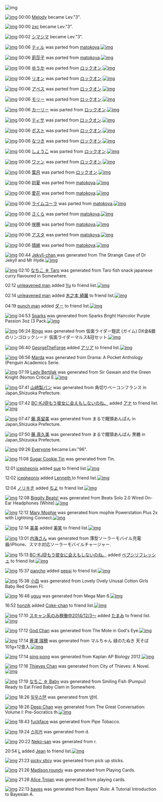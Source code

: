 ![img](http://gdrive-cdn.herokuapp.com/get/0B-nxIpt4DE2TdGhPalFPcFpSY0E/512px-barcode.png)

[![img](http://www.deviantsart.com/3am0egs.jpeg)](http://www.barcodekanojo.com/user/262232/Melody) 00:00 [Melody](http://www.barcodekanojo.com/user/262232/Melody) became Lev."3".

[![img](http://www.deviantsart.com/3pg3gvq.jpeg)](http://www.barcodekanojo.com/user/272503/zxc) 00:00 [zxc](http://www.barcodekanojo.com/user/272503/zxc) became Lev."3".

[![img](http://www.deviantsart.com/dd3k0g.jpeg)](http://www.barcodekanojo.com/user/372780/%E3%82%B7%E3%83%9E%E3%82%B7%E3%83%9E) 00:02 [シマシマ](http://www.barcodekanojo.com/user/372780/%E3%82%B7%E3%83%9E%E3%82%B7%E3%83%9E) became Lev."3".

[![img](http://www.deviantsart.com/3202tdg.png)](http://www.barcodekanojo.com/kanojo/1478486/%E3%83%86%E3%82%A3%E3%83%AB) 00:06 [ティル](http://www.barcodekanojo.com/kanojo/1478486/%E3%83%86%E3%82%A3%E3%83%AB) was parted from [matokoya](http://www.barcodekanojo.com/kanojo/1478486/%E3%83%86%E3%82%A3%E3%83%AB).[![img](http://www.deviantsart.com/2qe0j45.jpeg)](http://www.barcodekanojo.com/user/24932/matokoya) 

[![img](http://www.deviantsart.com/1f866dd.png)](http://www.barcodekanojo.com/kanojo/2269136/%E8%8E%89%E8%8E%8E%E5%AD%90) 00:06 [莉莎子](http://www.barcodekanojo.com/kanojo/2269136/%E8%8E%89%E8%8E%8E%E5%AD%90) was parted from [matokoya](http://www.barcodekanojo.com/kanojo/2269136/%E8%8E%89%E8%8E%8E%E5%AD%90).[![img](http://www.deviantsart.com/2qe0j45.jpeg)](http://www.barcodekanojo.com/user/24932/matokoya) 

[![img](http://www.deviantsart.com/eam1nt.png)](http://www.barcodekanojo.com/kanojo/2537392/%E3%82%86%E3%81%86%E3%81%8B) 00:06 [ゆうか](http://www.barcodekanojo.com/kanojo/2537392/%E3%82%86%E3%81%86%E3%81%8B) was parted from [ロックオン](http://www.barcodekanojo.com/kanojo/2537392/%E3%82%86%E3%81%86%E3%81%8B).[![img](http://www.deviantsart.com/2musf1g.jpeg)](http://www.barcodekanojo.com/user/241643/%E3%83%AD%E3%83%83%E3%82%AF%E3%82%AA%E3%83%B3) 

[![img](http://www.deviantsart.com/3c0e7h1.png)](http://www.barcodekanojo.com/kanojo/2524515/%E3%83%AA%E3%82%AA%E3%83%B3) 00:06 [リオン](http://www.barcodekanojo.com/kanojo/2524515/%E3%83%AA%E3%82%AA%E3%83%B3) was parted from [ロックオン](http://www.barcodekanojo.com/kanojo/2524515/%E3%83%AA%E3%82%AA%E3%83%B3).[![img](http://www.deviantsart.com/2musf1g.jpeg)](http://www.barcodekanojo.com/user/241643/%E3%83%AD%E3%83%83%E3%82%AF%E3%82%AA%E3%83%B3) 

[![img](http://www.deviantsart.com/3oofdj8.png)](http://www.barcodekanojo.com/kanojo/2535227/%E3%82%A2%E3%83%9A%E3%82%B9) 00:06 [アペス](http://www.barcodekanojo.com/kanojo/2535227/%E3%82%A2%E3%83%9A%E3%82%B9) was parted from [ロックオン](http://www.barcodekanojo.com/kanojo/2535227/%E3%82%A2%E3%83%9A%E3%82%B9).[![img](http://www.deviantsart.com/2musf1g.jpeg)](http://www.barcodekanojo.com/user/241643/%E3%83%AD%E3%83%83%E3%82%AF%E3%82%AA%E3%83%B3) 

[![img](http://www.deviantsart.com/vq8ehg.png)](http://www.barcodekanojo.com/kanojo/2538050/%E3%83%A2%E3%83%AA%E3%83%BC) 00:06 [モリー](http://www.barcodekanojo.com/kanojo/2538050/%E3%83%A2%E3%83%AA%E3%83%BC) was parted from [ロックオン](http://www.barcodekanojo.com/kanojo/2538050/%E3%83%A2%E3%83%AA%E3%83%BC).[![img](http://www.deviantsart.com/2musf1g.jpeg)](http://www.barcodekanojo.com/user/241643/%E3%83%AD%E3%83%83%E3%82%AF%E3%82%AA%E3%83%B3) 

[![img](http://www.deviantsart.com/16il9tf.png)](http://www.barcodekanojo.com/kanojo/2819335/%E3%82%AB%E3%83%BC%E3%83%AA%E3%83%BC) 00:06 [カーリー](http://www.barcodekanojo.com/kanojo/2819335/%E3%82%AB%E3%83%BC%E3%83%AA%E3%83%BC) was parted from [ロックオン](http://www.barcodekanojo.com/kanojo/2819335/%E3%82%AB%E3%83%BC%E3%83%AA%E3%83%BC).[![img](http://www.deviantsart.com/2musf1g.jpeg)](http://www.barcodekanojo.com/user/241643/%E3%83%AD%E3%83%83%E3%82%AF%E3%82%AA%E3%83%B3) 

[![img](http://www.deviantsart.com/1kn7r95.png)](http://www.barcodekanojo.com/kanojo/2807459/%E3%83%86%E3%82%A3%E3%82%B5) 00:06 [ティサ](http://www.barcodekanojo.com/kanojo/2807459/%E3%83%86%E3%82%A3%E3%82%B5) was parted from [ロックオン](http://www.barcodekanojo.com/kanojo/2807459/%E3%83%86%E3%82%A3%E3%82%B5).[![img](http://www.deviantsart.com/2musf1g.jpeg)](http://www.barcodekanojo.com/user/241643/%E3%83%AD%E3%83%83%E3%82%AF%E3%82%AA%E3%83%B3) 

[![img](http://www.deviantsart.com/1f2tu37.png)](http://www.barcodekanojo.com/kanojo/19958/%E3%83%9D%E3%82%B9%E3%83%88) 00:06 [ポスト](http://www.barcodekanojo.com/kanojo/19958/%E3%83%9D%E3%82%B9%E3%83%88) was parted from [ロックオン](http://www.barcodekanojo.com/kanojo/19958/%E3%83%9D%E3%82%B9%E3%83%88).[![img](http://www.deviantsart.com/2musf1g.jpeg)](http://www.barcodekanojo.com/user/241643/%E3%83%AD%E3%83%83%E3%82%AF%E3%82%AA%E3%83%B3) 

[![img](http://www.deviantsart.com/2n0mvnd.png)](http://www.barcodekanojo.com/kanojo/2544337/%E3%81%AA%E3%81%A4%E3%81%8D) 00:06 [なつき](http://www.barcodekanojo.com/kanojo/2544337/%E3%81%AA%E3%81%A4%E3%81%8D) was parted from [ロックオン](http://www.barcodekanojo.com/kanojo/2544337/%E3%81%AA%E3%81%A4%E3%81%8D).[![img](http://www.deviantsart.com/2musf1g.jpeg)](http://www.barcodekanojo.com/user/241643/%E3%83%AD%E3%83%83%E3%82%AF%E3%82%AA%E3%83%B3) 

[![img](http://www.deviantsart.com/17hcg0p.png)](http://www.barcodekanojo.com/kanojo/2617152/%E3%81%97%E3%82%87%E3%81%86%E3%81%93) 00:06 [しょうこ](http://www.barcodekanojo.com/kanojo/2617152/%E3%81%97%E3%82%87%E3%81%86%E3%81%93) was parted from [ロックオン](http://www.barcodekanojo.com/kanojo/2617152/%E3%81%97%E3%82%87%E3%81%86%E3%81%93).[![img](http://www.deviantsart.com/2musf1g.jpeg)](http://www.barcodekanojo.com/user/241643/%E3%83%AD%E3%83%83%E3%82%AF%E3%82%AA%E3%83%B3) 

[![img](http://www.deviantsart.com/1to2sb9.png)](http://www.barcodekanojo.com/kanojo/2527855/%E3%83%AF%E3%82%A1%E3%83%B3) 00:06 [ワァン](http://www.barcodekanojo.com/kanojo/2527855/%E3%83%AF%E3%82%A1%E3%83%B3) was parted from [ロックオン](http://www.barcodekanojo.com/kanojo/2527855/%E3%83%AF%E3%82%A1%E3%83%B3).[![img](http://www.deviantsart.com/2musf1g.jpeg)](http://www.barcodekanojo.com/user/241643/%E3%83%AD%E3%83%83%E3%82%AF%E3%82%AA%E3%83%B3) 

[![img](http://www.deviantsart.com/j6tf54.png)](http://www.barcodekanojo.com/kanojo/261387/%E8%91%89%E6%9C%88) 00:06 [葉月](http://www.barcodekanojo.com/kanojo/261387/%E8%91%89%E6%9C%88) was parted from [ロックオン](http://www.barcodekanojo.com/kanojo/261387/%E8%91%89%E6%9C%88).[![img](http://www.deviantsart.com/2musf1g.jpeg)](http://www.barcodekanojo.com/user/241643/%E3%83%AD%E3%83%83%E3%82%AF%E3%82%AA%E3%83%B3) 

[![img](http://www.deviantsart.com/34skg9.png)](http://www.barcodekanojo.com/kanojo/3072131/%E5%88%9D%E5%A4%8F) 00:06 [初夏](http://www.barcodekanojo.com/kanojo/3072131/%E5%88%9D%E5%A4%8F) was parted from [matokoya](http://www.barcodekanojo.com/kanojo/3072131/%E5%88%9D%E5%A4%8F).[![img](http://www.deviantsart.com/2qe0j45.jpeg)](http://www.barcodekanojo.com/user/24932/matokoya) 

[![img](http://www.deviantsart.com/1kv8fha.png)](http://www.barcodekanojo.com/kanojo/1305743/%E6%84%9B%E8%8A%B1) 00:06 [愛花](http://www.barcodekanojo.com/kanojo/1305743/%E6%84%9B%E8%8A%B1) was parted from [matokoya](http://www.barcodekanojo.com/kanojo/1305743/%E6%84%9B%E8%8A%B1).[![img](http://www.deviantsart.com/2qe0j45.jpeg)](http://www.barcodekanojo.com/user/24932/matokoya) 

[![img](http://www.deviantsart.com/28gcqbc.png)](http://www.barcodekanojo.com/kanojo/2345493/%E3%83%A9%E3%82%A4%E3%83%A0%E3%82%B3%E3%83%BC%E3%83%A9) 00:06 [ライムコーラ](http://www.barcodekanojo.com/kanojo/2345493/%E3%83%A9%E3%82%A4%E3%83%A0%E3%82%B3%E3%83%BC%E3%83%A9) was parted from [matokoya](http://www.barcodekanojo.com/kanojo/2345493/%E3%83%A9%E3%82%A4%E3%83%A0%E3%82%B3%E3%83%BC%E3%83%A9).[![img](http://www.deviantsart.com/2qe0j45.jpeg)](http://www.barcodekanojo.com/user/24932/matokoya) 

[![img](http://www.deviantsart.com/1n7ncrj.png)](http://www.barcodekanojo.com/kanojo/340459/%E3%81%95%E3%81%8F%E3%82%89) 00:06 [さくら](http://www.barcodekanojo.com/kanojo/340459/%E3%81%95%E3%81%8F%E3%82%89) was parted from [matokoya](http://www.barcodekanojo.com/kanojo/340459/%E3%81%95%E3%81%8F%E3%82%89).[![img](http://www.deviantsart.com/2qe0j45.jpeg)](http://www.barcodekanojo.com/user/24932/matokoya) 

[![img](http://www.deviantsart.com/37a4uc8.png)](http://www.barcodekanojo.com/kanojo/2919799/%E5%92%B2%E7%A9%82) 00:06 [咲穂](http://www.barcodekanojo.com/kanojo/2919799/%E5%92%B2%E7%A9%82) was parted from [matokoya](http://www.barcodekanojo.com/kanojo/2919799/%E5%92%B2%E7%A9%82).[![img](http://www.deviantsart.com/2qe0j45.jpeg)](http://www.barcodekanojo.com/user/24932/matokoya) 

[![img](http://www.deviantsart.com/2oinhms.png)](http://www.barcodekanojo.com/kanojo/1032280/%E3%82%A2%E3%82%B9%E3%82%BF) 00:06 [アスタ](http://www.barcodekanojo.com/kanojo/1032280/%E3%82%A2%E3%82%B9%E3%82%BF) was parted from [matokoya](http://www.barcodekanojo.com/kanojo/1032280/%E3%82%A2%E3%82%B9%E3%82%BF).[![img](http://www.deviantsart.com/2qe0j45.jpeg)](http://www.barcodekanojo.com/user/24932/matokoya) 

[![img](http://www.deviantsart.com/10h7ba9.png)](http://www.barcodekanojo.com/kanojo/3011677/%E6%99%B4%E7%B7%8B) 00:06 [晴緋](http://www.barcodekanojo.com/kanojo/3011677/%E6%99%B4%E7%B7%8B) was parted from [matokoya](http://www.barcodekanojo.com/kanojo/3011677/%E6%99%B4%E7%B7%8B).[![img](http://www.deviantsart.com/2qe0j45.jpeg)](http://www.barcodekanojo.com/user/24932/matokoya) 

[![img](http://www.deviantsart.com/1uvqjo2.png)](http://www.barcodekanojo.com/kanojo/3191474/Jekyll-chan%20) 00:44 [Jekyll-chan ](http://www.barcodekanojo.com/kanojo/3191474/Jekyll-chan%20) was generated from The Strange Case of Dr Jekyll and Mr Hyde.[![img](http://www.deviantsart.com/2vi57ff.jpeg)](http://www.barcodekanojo.com/product_images/barcode/6015899/1420731863/The%20Strange%20Case%20of%20Dr%20Jekyll%20and%20Mr%20Hyde.jpg) 

[![img](http://www.deviantsart.com/2n5980o.png)](http://www.barcodekanojo.com/kanojo/3191475/%E3%81%AA%E3%81%A1%E3%81%93%20%E2%98%86%20Taro) 02:10 [なちこ ☆ Taro](http://www.barcodekanojo.com/kanojo/3191475/%E3%81%AA%E3%81%A1%E3%81%93%20%E2%98%86%20Taro) was generated from Taro fish snack japanese curry flavoured in Somewhere.

02:12 [unleavened man](http://www.barcodekanojo.com/user/499578/unleavened%20man) added [Yu](http://www.barcodekanojo.com/kanojo/53646/Yu) to friend list.[![img](http://www.deviantsart.com/32u9mcg.png)](http://www.barcodekanojo.com/kanojo/53646/Yu) 

02:14 [unleavened man](http://www.barcodekanojo.com/user/499578/unleavened%20man) added [木之本 綺羅](http://www.barcodekanojo.com/kanojo/2881566/%E6%9C%A8%E4%B9%8B%E6%9C%AC%20%E7%B6%BA%E7%BE%85) to friend list.[![img](http://www.deviantsart.com/1nc4n4a.png)](http://www.barcodekanojo.com/kanojo/2881566/%E6%9C%A8%E4%B9%8B%E6%9C%AC%20%E7%B6%BA%E7%BE%85) 

04:19 [punch man](http://www.barcodekanojo.com/user/499580/punch%20man) added [ダー](http://www.barcodekanojo.com/kanojo/506814/%E3%83%80%E3%83%BC) to friend list.[![img](http://www.deviantsart.com/3t9vrg0.png)](http://www.barcodekanojo.com/kanojo/506814/%E3%83%80%E3%83%BC) 

[![img](http://www.deviantsart.com/4jvpqn.png)](http://www.barcodekanojo.com/kanojo/3191476/Sparks) 04:53 [Sparks](http://www.barcodekanojo.com/kanojo/3191476/Sparks) was generated from Sparks Bright Haircolor Purple Passion 3oz (3 Pack.[![img](http://www.deviantsart.com/3q33m8b.jpeg)](http://www.barcodekanojo.com/product_images/barcode/6015904/1420746739/50x50xSparks,P20Bright,P20Haircolor,P20Purple,P20Passion,P203oz,P20,P283,P20Pack.jpg,qw=88,ah=88.pagespeed.ic.xeI32lOFQW.jpg) 

[![img](http://www.deviantsart.com/v565m5.png)](http://www.barcodekanojo.com/kanojo/3191477/Ringo) 06:24 [Ringo](http://www.barcodekanojo.com/kanojo/3191477/Ringo) was generated from 仮面ライダー鎧武 (ガイム) DX金&amp;銀のリンゴロックシード 仮面ライダーマルス&amp;冠セット.[![img](http://www.deviantsart.com/3cocsle.jpeg)](http://www.barcodekanojo.com/product_images/barcode/6015905/1420752234/%E4%BB%AE%E9%9D%A2%E3%83%A9%E3%82%A4%E3%83%80%E3%83%BC%E9%8E%A7%E6%AD%A6%20%28%E3%82%AC%E3%82%A4%E3%83%A0%29%20DX%E9%87%91%26%E9%8A%80%E3%81%AE%E3%83%AA%E3%83%B3%E3%82%B4%E3%83%AD%E3%83%83%E3%82%AF%E3%82%B7%E3%83%BC%E3%83%89%20%E4%BB%AE%E9%9D%A2%E3%83%A9%E3%82%A4%E3%83%80%E3%83%BC%E3%83%9E%E3%83%AB%E3%82%B9%26%E5%86%A0%E3%82%BB%E3%83%83%E3%83%88.jpg) 

[![img](http://www.deviantsart.com/jnp985.jpeg)](http://www.barcodekanojo.com/user/261025/GeorgeTheForge) 06:40 [GeorgeTheForge](http://www.barcodekanojo.com/user/261025/GeorgeTheForge) added [アリア](http://www.barcodekanojo.com/kanojo/1727820/%E3%82%A2%E3%83%AA%E3%82%A2) to friend list.[![img](http://www.deviantsart.com/25bjv3n.png)](http://www.barcodekanojo.com/kanojo/1727820/%E3%82%A2%E3%83%AA%E3%82%A2) 

[![img](http://www.deviantsart.com/13muiho.png)](http://www.barcodekanojo.com/kanojo/3191478/Marda) 06:56 [Marda](http://www.barcodekanojo.com/kanojo/3191478/Marda) was generated from Drama: A Pocket Anthology (Penguin Academics Serie.

[![img](http://www.deviantsart.com/3j5oijs.png)](http://www.barcodekanojo.com/kanojo/3191479/Lady%20Bertilak) 07:19 [Lady Bertilak](http://www.barcodekanojo.com/kanojo/3191479/Lady%20Bertilak) was generated from Sir Gawain and the Green Knight (Norton Critical E.[![img](http://www.deviantsart.com/2qg5jrs.jpeg)](http://www.barcodekanojo.com/product_images/barcode/6015908/1420755527/Sir%20Gawain%20and%20the%20Green%20Knight%20%28Norton%20Critical%20E.jpg) 

[![img](http://www.deviantsart.com/197vqd4.png)](http://www.barcodekanojo.com/kanojo/3191480/%E5%B1%B1%EF%A8%91%E8%A3%BD%E3%83%91%E3%83%B3) 07:41 [山﨑製パン](http://www.barcodekanojo.com/kanojo/3191480/%E5%B1%B1%EF%A8%91%E8%A3%BD%E3%83%91%E3%83%B3) was generated from 角切りベーコンフランス in Japan,Shizuoka Prefecture.

[![img](http://www.deviantsart.com/2l905sv.jpeg)](http://www.barcodekanojo.com/user/276669/BC-KJ%40%E3%82%82%E3%81%86%E5%BD%BC%E5%A5%B3%E3%81%AB%E4%BC%9A%E3%81%88%E3%82%82%E3%81%97%E3%81%AA%E3%81%84%E3%81%AE%E3%81%AD%E3%80%82) 07:42 [BC-KJ@もう彼女に会えもしないのね。](http://www.barcodekanojo.com/user/276669/BC-KJ%40%E3%82%82%E3%81%86%E5%BD%BC%E5%A5%B3%E3%81%AB%E4%BC%9A%E3%81%88%E3%82%82%E3%81%97%E3%81%AA%E3%81%84%E3%81%AE%E3%81%AD%E3%80%82) added [アナ](http://www.barcodekanojo.com/kanojo/3191253/%E3%82%A2%E3%83%8A) to friend list.[![img](http://www.deviantsart.com/2uspk7f.png)](http://www.barcodekanojo.com/kanojo/3191253/%E3%82%A2%E3%83%8A) 

[![img](http://www.deviantsart.com/rdp6ls.png)](http://www.barcodekanojo.com/kanojo/3191481/%E8%97%A4%20%E7%9C%9F%E7%95%99%E7%BE%8E) 07:47 [藤 真留美](http://www.barcodekanojo.com/kanojo/3191481/%E8%97%A4%20%E7%9C%9F%E7%95%99%E7%BE%8E) was generated from まるで饅頭あんぱん in Japan,Shizuoka Prefecture.

[![img](http://www.deviantsart.com/2isof25.png)](http://www.barcodekanojo.com/kanojo/3191482/%E8%97%A4%20%E7%9C%9F%E4%B9%85%E7%BE%8E) 07:50 [藤 真久美](http://www.barcodekanojo.com/kanojo/3191482/%E8%97%A4%20%E7%9C%9F%E4%B9%85%E7%BE%8E) was generated from まるで饅頭あんぱん 黒糖 in Japan,Shizuoka Prefecture.

[![img](http://www.deviantsart.com/3cp16cr.jpeg)](http://www.barcodekanojo.com/user/229080/Everyone) 09:26 [Everyone](http://www.barcodekanojo.com/user/229080/Everyone) became Lev."96".

[![img](http://www.deviantsart.com/c48ppk.png)](http://www.barcodekanojo.com/kanojo/3191483/Sugar%20Cookie%20Tin) 11:08 [Sugar Cookie Tin](http://www.barcodekanojo.com/kanojo/3191483/Sugar%20Cookie%20Tin) was generated from Tin.

12:01 [icepheonix](http://www.barcodekanojo.com/user/499586/icepheonix) added [sue](http://www.barcodekanojo.com/kanojo/2323310/sue) to friend list.[![img](http://www.deviantsart.com/sstc1e.png)](http://www.barcodekanojo.com/kanojo/2323310/sue) 

12:02 [icepheonix](http://www.barcodekanojo.com/user/499586/icepheonix) added [Lenneth ](http://www.barcodekanojo.com/kanojo/2606412/Lenneth%20) to friend list.[![img](http://www.deviantsart.com/30oun2.png)](http://www.barcodekanojo.com/kanojo/2606412/Lenneth%20) 

12:04 [ノリキチ](http://www.barcodekanojo.com/user/499587/%E3%83%8E%E3%83%AA%E3%82%AD%E3%83%81) added [ちよ](http://www.barcodekanojo.com/kanojo/2731266/%E3%81%A1%E3%82%88) to friend list.[![img](http://www.deviantsart.com/1199mbs.png)](http://www.barcodekanojo.com/kanojo/2731266/%E3%81%A1%E3%82%88) 

[![img](http://www.deviantsart.com/osing.png)](http://www.barcodekanojo.com/kanojo/3191484/Biggity%20Beats%21) 12:08 [Biggity Beats!](http://www.barcodekanojo.com/kanojo/3191484/Biggity%20Beats%21) was generated from Beats Solo 2.0 Wired On-Ear Headphones (White).[![img](http://www.deviantsart.com/1ht5u7r.jpeg)](http://www.barcodekanojo.com/product_images/barcode/6015917/1420772840/Beats%20Solo%202.0%20Wired%20On-Ear%20Headphones%20%28White%29.jpg) 

[![img](http://www.deviantsart.com/e52ofa.png)](http://www.barcodekanojo.com/kanojo/3191485/Mary%20Mophie) 12:12 [Mary Mophie](http://www.barcodekanojo.com/kanojo/3191485/Mary%20Mophie) was generated from mophie Powerstation Plus 2x with Lightning Connect.[![img](http://www.deviantsart.com/3jfohrs.jpeg)](http://www.barcodekanojo.com/product_images/barcode/6015918/1420773083/50x50xmophie,P20Powerstation,P20Plus,P202x,P20with,P20Lightning,P20Connect.jpg,qw=88,ah=88.pagespeed.ic.nHS5uQkNfU.jpg) 

[![img](http://www.deviantsart.com/30clr6m.jpeg)](http://www.barcodekanojo.com/user/499589/%E7%BE%8E%E7%BE%8E) 12:14 [美美](http://www.barcodekanojo.com/user/499589/%E7%BE%8E%E7%BE%8E) added [美笑](http://www.barcodekanojo.com/kanojo/1963740/%E7%BE%8E%E7%AC%91) to friend list.[![img](http://www.deviantsart.com/24emlb2.png)](http://www.barcodekanojo.com/kanojo/1963740/%E7%BE%8E%E7%AC%91) 

[![img](http://www.deviantsart.com/2v6rr1r.png)](http://www.barcodekanojo.com/kanojo/3191486/%E5%86%85%E6%B5%B7%E3%81%95%E3%82%93) 13:01 [内海さん](http://www.barcodekanojo.com/kanojo/3191486/%E5%86%85%E6%B5%B7%E3%81%95%E3%82%93) was generated from 薄型ソーラーモバイル充電器/iPhone、スマホ対応ソーラーモバイルチャージャー.

[![img](http://www.deviantsart.com/2l905sv.jpeg)](http://www.barcodekanojo.com/user/276669/BC-KJ%40%E3%82%82%E3%81%86%E5%BD%BC%E5%A5%B3%E3%81%AB%E4%BC%9A%E3%81%88%E3%82%82%E3%81%97%E3%81%AA%E3%81%84%E3%81%AE%E3%81%AD%E3%80%82) 15:13 [BC-KJ@もう彼女に会えもしないのね。](http://www.barcodekanojo.com/user/276669/BC-KJ%40%E3%82%82%E3%81%86%E5%BD%BC%E5%A5%B3%E3%81%AB%E4%BC%9A%E3%81%88%E3%82%82%E3%81%97%E3%81%AA%E3%81%84%E3%81%AE%E3%81%AD%E3%80%82) added [ペプシリフレッシュ](http://www.barcodekanojo.com/kanojo/2589784/%E3%83%9A%E3%83%97%E3%82%B7%E3%83%AA%E3%83%95%E3%83%AC%E3%83%83%E3%82%B7%E3%83%A5) to friend list.[![img](http://www.deviantsart.com/36lc2rp.png)](http://www.barcodekanojo.com/kanojo/2589784/%E3%83%9A%E3%83%97%E3%82%B7%E3%83%AA%E3%83%95%E3%83%AC%E3%83%83%E3%82%B7%E3%83%A5) 

[![img](http://www.deviantsart.com/2srp9tq.jpeg)](http://www.barcodekanojo.com/user/499590/pancho) 15:37 [pancho](http://www.barcodekanojo.com/user/499590/pancho) added [pepsi](http://www.barcodekanojo.com/kanojo/3113714/pepsi) to friend list.[![img](http://www.deviantsart.com/ueggn3.png)](http://www.barcodekanojo.com/kanojo/3113714/pepsi) 

[![img](http://www.deviantsart.com/6g88n8.png)](http://www.barcodekanojo.com/kanojo/3191487/%E5%B0%8F%E7%99%BD) 15:38 [小白](http://www.barcodekanojo.com/kanojo/3191487/%E5%B0%8F%E7%99%BD) was generated from Lovely Ovely Unusal Cotton Girls Baby Red Green Fl.

[![img](http://www.deviantsart.com/1ervt45.png)](http://www.barcodekanojo.com/kanojo/3191488/uguu) 16:48 [uguu](http://www.barcodekanojo.com/kanojo/3191488/uguu) was generated from Mega Man 6.[![img](http://www.deviantsart.com/1hrvsd7.jpeg)](http://www.barcodekanojo.com/product_images/barcode/3273809/1320027549/50x50xMega,P20Man,P206,P20NES.jpg,qw=88,ah=88.pagespeed.ic.QP_HZyBLt0.jpg) 

16:52 [honzik](http://www.barcodekanojo.com/user/495629/honzik) added [Coke-chan](http://www.barcodekanojo.com/kanojo/2634119/Coke-chan) to friend list.[![img](http://www.deviantsart.com/1ucv0uq.png)](http://www.barcodekanojo.com/kanojo/2634119/Coke-chan) 

[![img](http://www.deviantsart.com/99ugn1.jpeg)](http://www.barcodekanojo.com/user/6029/%E3%82%B9%E3%82%AD%E3%83%A3%E3%83%B3%E7%B3%BB%E3%81%AE%E3%81%BF%E7%A8%BC%E5%83%8D%E4%B8%AD2014%2F12%2F3%EF%BD%9E) 17:10 [スキャン系のみ稼働中2014/12/3～](http://www.barcodekanojo.com/user/6029/%E3%82%B9%E3%82%AD%E3%83%A3%E3%83%B3%E7%B3%BB%E3%81%AE%E3%81%BF%E7%A8%BC%E5%83%8D%E4%B8%AD2014%2F12%2F3%EF%BD%9E) added [たまみ](http://www.barcodekanojo.com/kanojo/2475172/%E3%81%9F%E3%81%BE%E3%81%BF) to friend list.[![img](http://www.deviantsart.com/6jtnrk.png)](http://www.barcodekanojo.com/kanojo/2475172/%E3%81%9F%E3%81%BE%E3%81%BF) 

[![img](http://www.deviantsart.com/1mj8qt6.png)](http://www.barcodekanojo.com/kanojo/3191489/God%20Chan) 17:12 [God Chan](http://www.barcodekanojo.com/kanojo/3191489/God%20Chan) was generated from The Mote in God's Eye.[![img](http://www.deviantsart.com/1kp8p4u.jpeg)](http://www.barcodekanojo.com/product_images/barcode/6015927/1420791110/50x50xThe,P20Mote,P20in,P20God,P27s,P20Eye.jpg,qw=88,ah=88.pagespeed.ic.y2Xsy0xk3U.jpg) 

[![img](http://www.deviantsart.com/vvj443.png)](http://www.barcodekanojo.com/kanojo/3191490/%E8%92%BC%E6%BE%A4%20%E7%91%9E%E7%A9%82) 17:14 [蒼澤 瑞穂](http://www.barcodekanojo.com/kanojo/3191490/%E8%92%BC%E6%BE%A4%20%E7%91%9E%E7%A9%82) was generated from マルちゃん 緑のたぬき 天そば 101g×12食入.[![img](http://www.deviantsart.com/1v3umib.jpeg)](http://www.barcodekanojo.com/product_images/barcode/6015928/1420791215/50x50x,PE3,P83,P9E,PE3,P83,PAB,PE3,P81,PA1,PE3,P82,P83,PE3,P82,P93,P20,PE7,PB7,P91,PE3,P81,PAE,PE3,P81,P9F,PE3,P81,PAC,PE3,P81,P8D,P20,PE5,PA4,PA9,PE3,P81,P9D,PE3,P81,PB0,P20101g,PC3,P9712,PE9,PA3,P9F,PE5,P85,PA5.jpg,qw=88,ah=88.pagespeed.ic.WSt2dMucUX.jpg) 

[![img](http://www.deviantsart.com/3m1oajo.png)](http://www.barcodekanojo.com/kanojo/3191491/ping%20pong) 17:14 [ping pong](http://www.barcodekanojo.com/kanojo/3191491/ping%20pong) was generated from Kaplan AP Biology 2012.[![img](http://www.deviantsart.com/38k2do5.jpeg)](http://www.barcodekanojo.com/product_images/barcode/6015929/1420791282/Kaplan%20AP%20Biology%202012.jpg) 

[![img](http://www.deviantsart.com/1ttsel3.png)](http://www.barcodekanojo.com/kanojo/3191492/Thieves%20Chan) 17:16 [Thieves Chan](http://www.barcodekanojo.com/kanojo/3191492/Thieves%20Chan) was generated from City of Thieves: A Novel.[![img](http://www.deviantsart.com/eebrc3.jpeg)](http://www.barcodekanojo.com/product_images/barcode/6015930/1420791351/City%20of%20Thieves%3A%20A%20Novel.jpg) 

[![img](http://www.deviantsart.com/t5nvmt.png)](http://www.barcodekanojo.com/kanojo/3191493/%E3%81%AA%E3%81%A1%E3%81%93%20%E2%98%86%20Baby) 17:19 [なちこ ☆ Baby](http://www.barcodekanojo.com/kanojo/3191493/%E3%81%AA%E3%81%A1%E3%81%93%20%E2%98%86%20Baby) was generated from Smiling Fish (Pumpui) Ready to Eat Fried Baby Clam in Somewhere.

[![img](http://www.deviantsart.com/nvr8dt.png)](http://www.barcodekanojo.com/kanojo/3191494/%EC%9D%BC%EC%9A%B0%EC%8A%A4%ED%83%A0) 18:26 [일우스탠](http://www.barcodekanojo.com/kanojo/3191494/%EC%9D%BC%EC%9A%B0%EC%8A%A4%ED%83%A0) was generated from 냄비.

[![img](http://www.deviantsart.com/1n8d59n.png)](http://www.barcodekanojo.com/kanojo/3191495/Deep%20Chan) 18:26 [Deep Chan](http://www.barcodekanojo.com/kanojo/3191495/Deep%20Chan) was generated from The Great Conversation: Volume I: Pre-Socratics th.[![img](http://www.deviantsart.com/d5qs5d.jpeg)](http://www.barcodekanojo.com/product_images/barcode/6015933/1420795580/The%20Great%20Conversation%3A%20Volume%20I%3A%20Pre-Socratics%20th.jpg) 

[![img](http://www.deviantsart.com/s14sns.png)](http://www.barcodekanojo.com/kanojo/3191496/fuckface) 18:43 [fuckface](http://www.barcodekanojo.com/kanojo/3191496/fuckface) was generated from Pipe Tobacco.

[![img](http://www.deviantsart.com/11e18v.png)](http://www.barcodekanojo.com/kanojo/3191497/%EC%8A%A4%ED%94%BC%EC%BB%A4) 19:24 [스피커](http://www.barcodekanojo.com/kanojo/3191497/%EC%8A%A4%ED%94%BC%EC%BB%A4) was generated from d.

[![img](http://www.deviantsart.com/3qr9j7m.png)](http://www.barcodekanojo.com/kanojo/3191498/Neko-san) 20:22 [Neko-san](http://www.barcodekanojo.com/kanojo/3191498/Neko-san) was generated from r.

20:54 [L](http://www.barcodekanojo.com/user/441176/L) added [Jean](http://www.barcodekanojo.com/kanojo/2697532/Jean) to friend list.[![img](http://www.deviantsart.com/2qflph1.png)](http://www.barcodekanojo.com/kanojo/2697532/Jean) 

[![img](http://www.deviantsart.com/2oejq9m.png)](http://www.barcodekanojo.com/kanojo/3191499/picky%20sticy) 21:23 [picky sticy](http://www.barcodekanojo.com/kanojo/3191499/picky%20sticy) was generated from pick up sticks.

[![img](http://www.deviantsart.com/36fj6g.png)](http://www.barcodekanojo.com/kanojo/3191500/Madison%20roundy) 21:26 [Madison roundy](http://www.barcodekanojo.com/kanojo/3191500/Madison%20roundy) was generated from Playing Cards.

[![img](http://www.deviantsart.com/noknl0.png)](http://www.barcodekanojo.com/kanojo/3191501/Alice%20Trojan) 21:28 [Alice Trojan](http://www.barcodekanojo.com/kanojo/3191501/Alice%20Trojan) was generated from playing cards.

[![img](http://www.deviantsart.com/1n14734.png)](http://www.barcodekanojo.com/kanojo/3191502/bayes) 22:13 [bayes](http://www.barcodekanojo.com/kanojo/3191502/bayes) was generated from Bayes' Rule: A Tutorial Introduction to Bayesian A.

